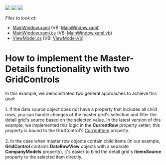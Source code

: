 <!-- default badges list -->
![](https://img.shields.io/endpoint?url=https://codecentral.devexpress.com/api/v1/VersionRange/128651632/13.1.4%2B)
[![](https://img.shields.io/badge/Open_in_DevExpress_Support_Center-FF7200?style=flat-square&logo=DevExpress&logoColor=white)](https://supportcenter.devexpress.com/ticket/details/E2576)
[![](https://img.shields.io/badge/📖_How_to_use_DevExpress_Examples-e9f6fc?style=flat-square)](https://docs.devexpress.com/GeneralInformation/403183)
<!-- default badges end -->
<!-- default file list -->
*Files to look at*:

* [MainWindow.xaml](./CS/WpfApplication15/MainWindow.xaml) (VB: [MainWindow.xaml](./VB/WpfApplication15/MainWindow.xaml))
* [MainWindow.xaml.cs](./CS/WpfApplication15/MainWindow.xaml.cs) (VB: [MainWindow.xaml.vb](./VB/WpfApplication15/MainWindow.xaml.vb))
* [ViewModel.cs](./CS/WpfApplication15/ViewModel.cs) (VB: [ViewModel.vb](./VB/WpfApplication15/ViewModel.vb))
<!-- default file list end -->
# How to implement the Master-Details functionality with two GridControls


<p>In this example, we demonstrated two general approaches to achieve this goal:<br /><br />1. If the data source object does not have a property that includes all child rows, you can handle changes of the master grid's selection and filter the detail grid's source based on the selected value. In the latest version of this example, we implemented this logic in the <strong>CurrentRow</strong> property setter; this property is bound to the GridControl's <a href="https://documentation.devexpress.com/#WPF/DevExpressXpfGridDataControlBase_CurrentItemtopic">CurrentItem</a> property.<br /><br />2. In the case when master row objects contain child items (in our example, <strong>GridControl</strong> contains <strong>DataRowView</strong> objects with a separate <strong>CompanyModels</strong> property), it's easier to bind the detail grid's <strong>ItemsSource</strong> property to the selected item directly.</p>

<br/>


